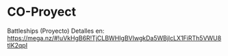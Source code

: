 # CO-Proyect
Battleships (Proyecto) Detalles en: https://mega.nz/#!uVkHgB6R!TjCLBWHIgBVIwgkDa5WBjlcLX1FiRTh5VWU8tIK2qpI
